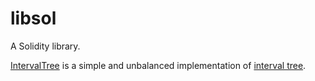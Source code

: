 # libsol
A Solidity library.

[IntervalTree](IntervalTree.sol) is a simple and unbalanced implementation of [interval tree](https://en.wikipedia.org/wiki/Interval_tree).
